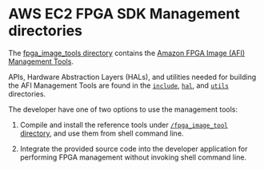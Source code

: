 # AWS EC2 FPGA SDK Management directories

The [fpga_image_tools directory](./fpga_image_tools) contains the [Amazon FPGA Image (AFI) Management Tools](./fpga_image_tools/README.md).

APIs, Hardware Abstraction Layers (HALs), and utilities needed for building the AFI Management Tools are found in the [`include`](./include), [`hal`](./hal), and [`utils`](./utils) directories.

The developer have one of two options to use the management tools:

1) Compile and install the reference tools under [`/fpga_image_tool` directory](./fpga_image_tools), and use them from shell command line.

2) Integrate the provided source code into the developer application for performing FPGA management without invoking shell command line.
